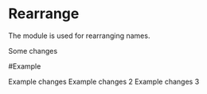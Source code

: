 Rearrange 
=========

The module is used for rearranging names.

Some changes

#Example

Example changes
Example changes 2
Example changes 3
